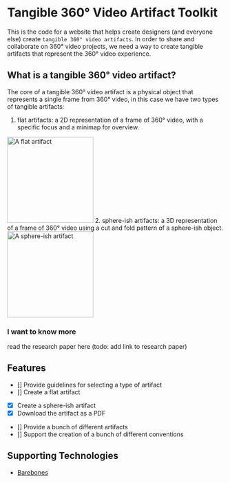 # Tangible 360° Video Artifact Toolkit

This is the code for a website that helps create designers (and everyone else) create `tangible 360° video artifacts`. In order to share and collaborate on 360° video projects, we need a way to create tangible artifacts that represent the 360° video experience.

## What is a tangible 360° video artifact?

The core of a tangible 360° video artifact is a physical object that represents a single frame from 360° video, in this case we have two types of tangible artifacts:

1. flat artifacts: a 2D representation of a frame of 360° video, with a specific focus and a minimap for overview.
<img src="https://360artifact.com/examples/flat.png" alt="A flat artifact" width="200">
2. sphere-ish artifacts: a 3D representation of a frame of 360° video using a cut and fold pattern of a sphere-ish object.
<img src="https://360artifact.com/examples/isohedron.png" alt="A sphere-ish artifact" width="200">

### I want to know more

read the research paper here (todo: add link to research paper)

## Features

- [] Provide guidelines for selecting a type of artifact
- [] Create a flat artifact
- [X] Create a sphere-ish artifact
- [X] Download the artifact as a PDF
- [] Provide a bunch of different artifacts
- [] Support the creation of a bunch of different conventions

## Supporting Technologies

- [Barebones](https://github.com/acahir/Barebones)

